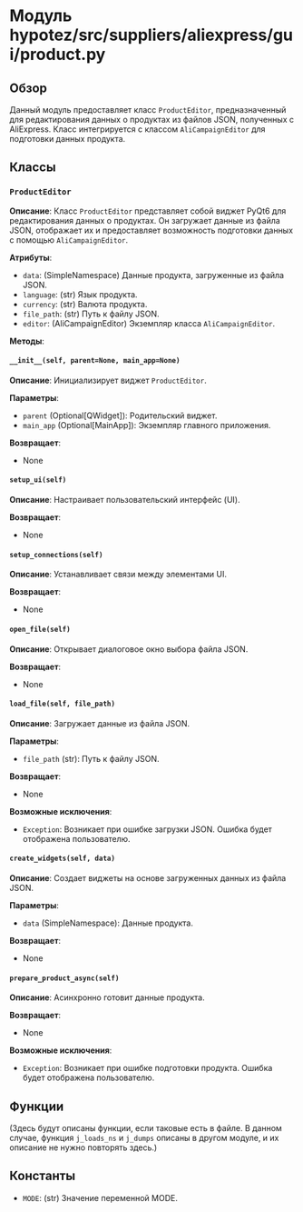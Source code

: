 # Модуль hypotez/src/suppliers/aliexpress/gui/product.py

## Обзор

Данный модуль предоставляет класс `ProductEditor`, предназначенный для редактирования данных о продуктах из файлов JSON, полученных с AliExpress.  Класс интегрируется с классом `AliCampaignEditor` для подготовки данных продукта.

## Классы

### `ProductEditor`

**Описание**: Класс `ProductEditor` представляет собой виджет PyQt6 для редактирования данных о продуктах.  Он загружает данные из файла JSON, отображает их и предоставляет возможность подготовки данных с помощью `AliCampaignEditor`.

**Атрибуты**:

- `data`: (SimpleNamespace) Данные продукта, загруженные из файла JSON.
- `language`: (str) Язык продукта.
- `currency`: (str) Валюта продукта.
- `file_path`: (str) Путь к файлу JSON.
- `editor`: (AliCampaignEditor) Экземпляр класса `AliCampaignEditor`.

**Методы**:

#### `__init__(self, parent=None, main_app=None)`

**Описание**: Инициализирует виджет `ProductEditor`.

**Параметры**:
- `parent` (Optional[QWidget]): Родительский виджет.
- `main_app` (Optional[MainApp]): Экземпляр главного приложения.

**Возвращает**:
- None


#### `setup_ui(self)`

**Описание**: Настраивает пользовательский интерфейс (UI).

**Возвращает**:
- None


#### `setup_connections(self)`

**Описание**: Устанавливает связи между элементами UI.

**Возвращает**:
- None


#### `open_file(self)`

**Описание**: Открывает диалоговое окно выбора файла JSON.

**Возвращает**:
- None


#### `load_file(self, file_path)`

**Описание**: Загружает данные из файла JSON.

**Параметры**:
- `file_path` (str): Путь к файлу JSON.

**Возвращает**:
- None

**Возможные исключения**:
- `Exception`: Возникает при ошибке загрузки JSON. Ошибка будет отображена пользователю.


#### `create_widgets(self, data)`

**Описание**: Создает виджеты на основе загруженных данных из файла JSON.

**Параметры**:
- `data` (SimpleNamespace): Данные продукта.

**Возвращает**:
- None


#### `prepare_product_async(self)`

**Описание**: Асинхронно готовит данные продукта.

**Возвращает**:
- None

**Возможные исключения**:
- `Exception`: Возникает при ошибке подготовки продукта. Ошибка будет отображена пользователю.


## Функции

(Здесь будут описаны функции, если таковые есть в файле.  В данном случае, функция  `j_loads_ns`  и `j_dumps`  описаны в другом модуле,  и их описание не нужно повторять здесь.)


## Константы

- `MODE`: (str) Значение переменной MODE.